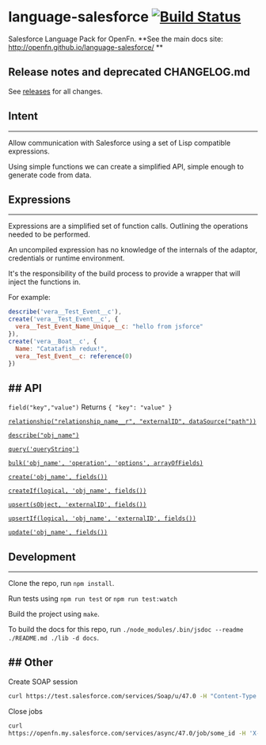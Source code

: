language-salesforce [![Build Status](https://travis-ci.org/OpenFn/language-salesforce.svg?branch=master)](https://travis-ci.org/OpenFn/language-salesforce)
===================

Salesforce Language Pack for OpenFn. 
**See the main docs site: http://openfn.github.io/language-salesforce/ **

## Release notes and deprecated CHANGELOG.md
See [releases](https://github.com/OpenFn/language-salesforce/releases) for all
changes.

## Intent
------

Allow communication with Salesforce using a set of Lisp compatible expressions.

Using simple functions we can create a simplified API, simple enough to generate
code from data.

## Expressions
-----------

Expressions are a simplified set of function calls. Outlining the operations
needed to be performed.

An uncompiled expression has no knowledge of the internals of the adaptor,
credentials or runtime environment.

It's the responsibility of the build process to provide a wrapper that will
inject the functions in.

For example:

```javascript
describe('vera__Test_Event__c'),
create('vera__Test_Event__c', {
  vera__Test_Event_Name_Unique__c: "hello from jsforce"
}),
create('vera__Boat__c', {
  Name: "Catatafish redux!",
  vera__Test_Event__c: reference(0)
})
```

## API
---

`field("key","value")`
Returns `{ "key": "value" }`

[`relationship("relationship_name__r", "externalID", dataSource("path"))`](https://github.com/OpenFn/language-salesforce/blob/master/src/Adaptor.js#L23-L44)

[`describe("obj_name")`](https://github.com/OpenFn/language-salesforce/blob/master/src/Adaptor.js#L46-L71)

[`query('queryString')`](https://github.com/OpenFn/language-salesforce/blob/master/src/Adaptor.js#L107-L136)

[`bulk('obj_name', 'operation', 'options', arrayOfFields)`](https://github.com/OpenFn/language-salesforce/blob/master/src/Adaptor.js#L138-L210)

[`create('obj_name', fields())`](https://github.com/OpenFn/language-salesforce/blob/master/src/Adaptor.js#L212-L238)

[`createIf(logical, 'obj_name', fields())`](https://github.com/OpenFn/language-salesforce/blob/master/src/Adaptor.js#L240-L279)

[`upsert(sObject, 'externalID', fields())`](https://github.com/OpenFn/language-salesforce/blob/master/src/Adaptor.js#L281-L315)

[`upsertIf(logical, 'obj_name', 'externalID', fields())`](https://github.com/OpenFn/language-salesforce/blob/master/src/Adaptor.js#L317-L370)

[`update('obj_name', fields())`](https://github.com/OpenFn/language-salesforce/blob/master/src/Adaptor.js#L372-L398)

## Development
-----------

Clone the repo, run `npm install`.

Run tests using `npm run test` or `npm run test:watch`

Build the project using `make`.

To build the docs for this repo, run `./node_modules/.bin/jsdoc --readme ./README.md ./lib -d docs`.

## Other
-----
Create SOAP session
```sh
curl https://test.salesforce.com/services/Soap/u/47.0 -H "Content-Type: text/xml; charset=UTF-8" -H "SOAPAction: login" -d @tmp/login.txt | xmllint --format -
```

Close jobs
```sh
curl
https://openfn.my.salesforce.com/services/async/47.0/job/some_id -H 'X-SFDC-Session: abc123sessionID456xyz' -H "Content-Type: application/xml; charset=UTF-8" -d @tmp/close_job.txt | xmllint --format -
```
